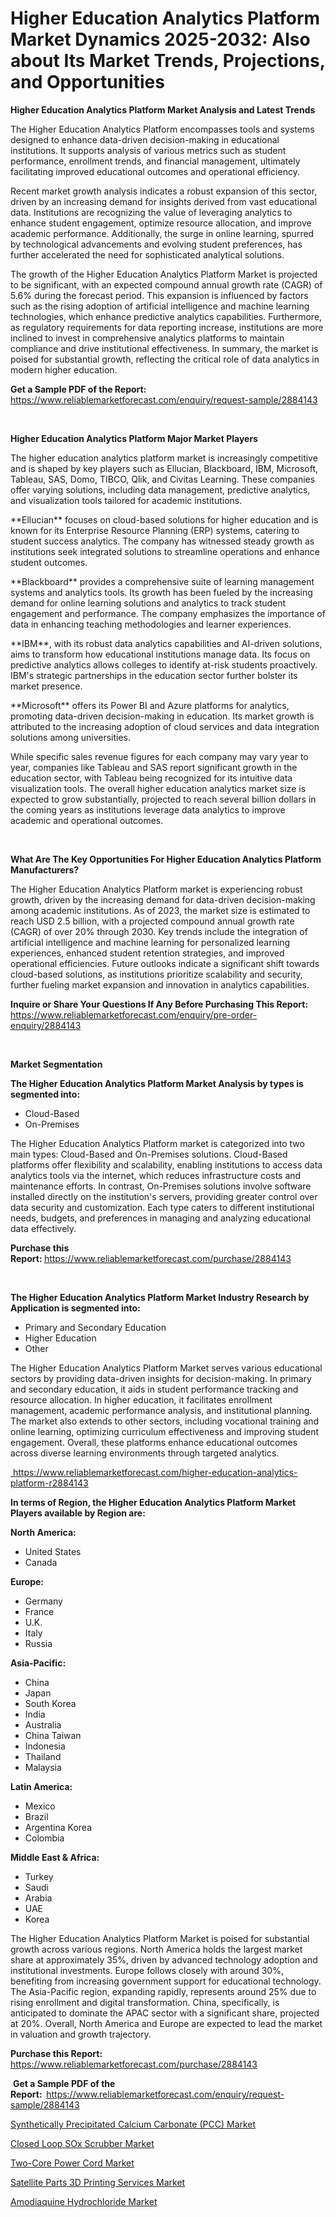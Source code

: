 <p><h1>Higher Education Analytics Platform Market Dynamics 2025-2032: Also about Its Market Trends, Projections, and Opportunities</h1></p><p><strong>Higher Education Analytics Platform Market Analysis and Latest Trends</strong></p>
<p><p>The Higher Education Analytics Platform encompasses tools and systems designed to enhance data-driven decision-making in educational institutions. It supports analysis of various metrics such as student performance, enrollment trends, and financial management, ultimately facilitating improved educational outcomes and operational efficiency. </p><p>Recent market growth analysis indicates a robust expansion of this sector, driven by an increasing demand for insights derived from vast educational data. Institutions are recognizing the value of leveraging analytics to enhance student engagement, optimize resource allocation, and improve academic performance. Additionally, the surge in online learning, spurred by technological advancements and evolving student preferences, has further accelerated the need for sophisticated analytical solutions.</p><p>The growth of the Higher Education Analytics Platform Market is projected to be significant, with an expected compound annual growth rate (CAGR) of 5.6% during the forecast period. This expansion is influenced by factors such as the rising adoption of artificial intelligence and machine learning technologies, which enhance predictive analytics capabilities. Furthermore, as regulatory requirements for data reporting increase, institutions are more inclined to invest in comprehensive analytics platforms to maintain compliance and drive institutional effectiveness. In summary, the market is poised for substantial growth, reflecting the critical role of data analytics in modern higher education.</p></p>
<p><strong>Get a Sample PDF of the Report:&nbsp;</strong> <a href="https://www.reliablemarketforecast.com/enquiry/request-sample/2884143?utm_campaign=1110&utm_medium=2&utm_source=Github&utm_content=ia&utm_term=13032025&utm_id=higher-education-analytics-platform">https://www.reliablemarketforecast.com/enquiry/request-sample/2884143</a></p>
<p>&nbsp;</p>
<p><strong>Higher Education Analytics Platform Major Market Players</strong></p>
<p><p>The higher education analytics platform market is increasingly competitive and is shaped by key players such as Ellucian, Blackboard, IBM, Microsoft, Tableau, SAS, Domo, TIBCO, Qlik, and Civitas Learning. These companies offer varying solutions, including data management, predictive analytics, and visualization tools tailored for academic institutions.</p><p>**Ellucian** focuses on cloud-based solutions for higher education and is known for its Enterprise Resource Planning (ERP) systems, catering to student success analytics. The company has witnessed steady growth as institutions seek integrated solutions to streamline operations and enhance student outcomes.</p><p>**Blackboard** provides a comprehensive suite of learning management systems and analytics tools. Its growth has been fueled by the increasing demand for online learning solutions and analytics to track student engagement and performance. The company emphasizes the importance of data in enhancing teaching methodologies and learner experiences.</p><p>**IBM**, with its robust data analytics capabilities and AI-driven solutions, aims to transform how educational institutions manage data. Its focus on predictive analytics allows colleges to identify at-risk students proactively. IBM's strategic partnerships in the education sector further bolster its market presence.</p><p>**Microsoft** offers its Power BI and Azure platforms for analytics, promoting data-driven decision-making in education. Its market growth is attributed to the increasing adoption of cloud services and data integration solutions among universities.</p><p>While specific sales revenue figures for each company may vary year to year, companies like Tableau and SAS report significant growth in the education sector, with Tableau being recognized for its intuitive data visualization tools. The overall higher education analytics market size is expected to grow substantially, projected to reach several billion dollars in the coming years as institutions leverage data analytics to improve academic and operational outcomes.</p></p>
<p>&nbsp;</p>
<p><strong>What Are The Key Opportunities For Higher Education Analytics Platform Manufacturers?</strong></p>
<p><p>The Higher Education Analytics Platform market is experiencing robust growth, driven by the increasing demand for data-driven decision-making among academic institutions. As of 2023, the market size is estimated to reach USD 2.5 billion, with a projected compound annual growth rate (CAGR) of over 20% through 2030. Key trends include the integration of artificial intelligence and machine learning for personalized learning experiences, enhanced student retention strategies, and improved operational efficiencies. Future outlooks indicate a significant shift towards cloud-based solutions, as institutions prioritize scalability and security, further fueling market expansion and innovation in analytics capabilities.</p></p>
<p><strong>Inquire or Share Your Questions If Any Before Purchasing This Report:</strong> <a href="https://www.reliablemarketforecast.com/enquiry/pre-order-enquiry/2884143?utm_campaign=1110&utm_medium=2&utm_source=Github&utm_content=ia&utm_term=13032025&utm_id=higher-education-analytics-platform">https://www.reliablemarketforecast.com/enquiry/pre-order-enquiry/2884143</a></p>
<p>&nbsp;</p>
<p><strong>Market Segmentation</strong></p>
<p><strong>The Higher Education Analytics Platform Market Analysis by types is segmented into:</strong></p>
<p><ul><li>Cloud-Based</li><li>On-Premises</li></ul></p>
<p><p>The Higher Education Analytics Platform market is categorized into two main types: Cloud-Based and On-Premises solutions. Cloud-Based platforms offer flexibility and scalability, enabling institutions to access data analytics tools via the internet, which reduces infrastructure costs and maintenance efforts. In contrast, On-Premises solutions involve software installed directly on the institution's servers, providing greater control over data security and customization. Each type caters to different institutional needs, budgets, and preferences in managing and analyzing educational data effectively.</p></p>
<p><strong>Purchase this Report:&nbsp;</strong><a href="https://www.reliablemarketforecast.com/purchase/2884143?utm_campaign=1110&utm_medium=2&utm_source=Github&utm_content=ia&utm_term=13032025&utm_id=higher-education-analytics-platform">https://www.reliablemarketforecast.com/purchase/2884143</a></p>
<p>&nbsp;</p>
<p><strong>The Higher Education Analytics Platform Market Industry Research by Application is segmented into:</strong></p>
<p><ul><li>Primary and Secondary Education</li><li>Higher Education</li><li>Other</li></ul></p>
<p><p>The Higher Education Analytics Platform Market serves various educational sectors by providing data-driven insights for decision-making. In primary and secondary education, it aids in student performance tracking and resource allocation. In higher education, it facilitates enrollment management, academic performance analysis, and institutional planning. The market also extends to other sectors, including vocational training and online learning, optimizing curriculum effectiveness and improving student engagement. Overall, these platforms enhance educational outcomes across diverse learning environments through targeted analytics.</p></p>
<p><a href="https://www.reliablemarketforecast.com/higher-education-analytics-platform-r2884143?utm_campaign=1110&utm_medium=2&utm_source=Github&utm_content=ia&utm_term=13032025&utm_id=higher-education-analytics-platform">&nbsp;https://www.reliablemarketforecast.com/higher-education-analytics-platform-r2884143</a></p>
<p><strong>In terms of Region, the Higher Education Analytics Platform Market Players available by Region are:</strong></p>
<p>
    <p> <strong> North America: </strong>
        <ul>
            <li>United States</li>
            <li>Canada</li>
        </ul>
        </p> 
    <p> <strong> Europe: </strong>
        <ul>
            <li>Germany</li>
            <li>France</li>
            <li>U.K.</li>
            <li>Italy</li>
            <li>Russia</li>
        </ul>
        </p> 
    <p> <strong> Asia-Pacific: </strong>
        <ul>
            <li>China</li>
            <li>Japan</li>
            <li>South Korea</li>
            <li>India</li>
            <li>Australia</li>
            <li>China Taiwan</li>
            <li>Indonesia</li>
            <li>Thailand</li>
            <li>Malaysia</li>
        </ul>
        </p> 
    <p> <strong> Latin America: </strong>
        <ul>
            <li>Mexico</li>
            <li>Brazil</li>
            <li>Argentina Korea</li>
            <li>Colombia</li>
        </ul>
        </p> 
    <p> <strong> Middle East & Africa: </strong>
        <ul>
            <li>Turkey</li>
            <li>Saudi</li>
            <li>Arabia</li>
            <li>UAE</li>
            <li>Korea</li>
        </ul>
    </p>
    </p>
<p><p>The Higher Education Analytics Platform Market is poised for substantial growth across various regions. North America holds the largest market share at approximately 35%, driven by advanced technology adoption and institutional investments. Europe follows closely with around 30%, benefiting from increasing government support for educational technology. The Asia-Pacific region, expanding rapidly, represents around 25% due to rising enrollment and digital transformation. China, specifically, is anticipated to dominate the APAC sector with a significant share, projected at 20%. Overall, North America and Europe are expected to lead the market in valuation and growth trajectory.</p></p>
<p><strong>Purchase this Report: </strong><a href="https://www.reliablemarketforecast.com/purchase/2884143?utm_campaign=1110&utm_medium=2&utm_source=Github&utm_content=ia&utm_term=13032025&utm_id=higher-education-analytics-platform">https://www.reliablemarketforecast.com/purchase/2884143</a></p>
<p>&nbsp;<strong>Get a Sample PDF of the Report:&nbsp;&nbsp;</strong><a href="https://www.reliablemarketforecast.com/enquiry/request-sample/2884143?utm_campaign=1110&utm_medium=2&utm_source=Github&utm_content=ia&utm_term=13032025&utm_id=higher-education-analytics-platform">https://www.reliablemarketforecast.com/enquiry/request-sample/2884143</a></p>
<p><strong></strong></p>
<p><p><a href="https://github.com/ikokwuihepa/Market-Research-Report-List-1/blob/main/synthetically-precipitated-calcium-carbonate-pcc-market.md?utm_campaign=1110&utm_medium=2&utm_source=Github&utm_content=ia&utm_term=13032025&utm_id=higher-education-analytics-platform">Synthetically Precipitated Calcium Carbonate (PCC) Market</a></p><p><a href="https://github.com/borsiflorsfa/Market-Research-Report-List-1/blob/main/closed-loop-sox-scrubber-market.md?utm_campaign=1110&utm_medium=2&utm_source=Github&utm_content=ia&utm_term=13032025&utm_id=higher-education-analytics-platform">Closed Loop SOx Scrubber Market</a></p><p><a href="https://github.com/larotnanonhx/Market-Research-Report-List-1/blob/main/two-core-power-cord-market.md?utm_campaign=1110&utm_medium=2&utm_source=Github&utm_content=ia&utm_term=13032025&utm_id=higher-education-analytics-platform">Two-Core Power Cord Market</a></p><p><a href="https://github.com/bibzmuiko/Market-Research-Report-List-1/blob/main/satellite-parts-3d-printing-services-market.md?utm_campaign=1110&utm_medium=2&utm_source=Github&utm_content=ia&utm_term=13032025&utm_id=higher-education-analytics-platform">Satellite Parts 3D Printing Services Market</a></p><p><a href="https://github.com/linnuripat/Market-Research-Report-List-1/blob/main/amodiaquine-hydrochloride-market.md?utm_campaign=1110&utm_medium=2&utm_source=Github&utm_content=ia&utm_term=13032025&utm_id=higher-education-analytics-platform">Amodiaquine Hydrochloride Market</a></p></p>